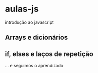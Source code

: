 # aulas-js
introdução ao javascript

## Arrays e dicionários

## if, elses e laços de repetição

... e seguimos o aprendizado
